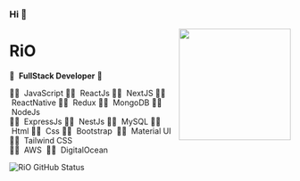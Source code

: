 ### Hi 👋

<img align='right' src='https://avatars.githubusercontent.com/u/66544617?v=4' width='200' />

# RiO
🚀 &nbsp;<b>FullStack Developer</b>&nbsp;🚀

👨‍🔬 &nbsp;JavaScript&nbsp;👨‍🔬 &nbsp;ReactJs&nbsp;👨‍🔬 &nbsp;NextJS&nbsp;👨‍🔬 &nbsp;ReactNative&nbsp;👨‍🔬 &nbsp;Redux&nbsp;👨‍🔬 &nbsp;MongoDB&nbsp;👨‍🔬 &nbsp;NodeJs<br/>👨‍🔬 &nbsp;ExpressJs&nbsp;👨‍🔬 &nbsp;NestJs&nbsp;👨‍🔬 &nbsp;MySQL&nbsp;👨‍🔬 &nbsp;Html&nbsp;👨‍🔬 &nbsp;Css&nbsp;👨‍🔬 &nbsp;Bootstrap&nbsp; 👨‍🔬 &nbsp;Material UI&nbsp; 👨‍🔬 &nbsp;Tailwind CSS &nbsp;<br/>👨‍🔬 &nbsp;AWS &nbsp;👨‍🔬 &nbsp;DigitalOcean &nbsp;


    
![RiO GitHub Status](https://github-readme-stats.vercel.app/api?username=riohifi&hide=["issues"]&show_icons=true)